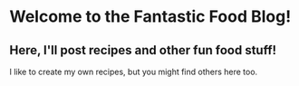 # Welcome to the Fantastic Food Blog!
## Here, I'll post recipes and other fun food stuff!
I like to create my own recipes, but you might find others here too.
